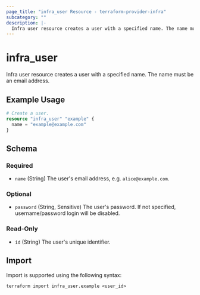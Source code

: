 ```yaml
---
page_title: "infra_user Resource - terraform-provider-infra"
subcategory: ""
description: |-
  Infra user resource creates a user with a specified name. The name must be an email address.
---
```


# infra_user

Infra user resource creates a user with a specified name. The name must be an email address.

## Example Usage

```terraform
# Create a user.
resource "infra_user" "example" {
  name = "example@example.com"
}
```

<!-- schema generated by tfplugindocs -->
## Schema

### Required

- `name` (String) The user's email address, e.g. `alice@example.com`.

### Optional

- `password` (String, Sensitive) The user's password. If not specified, username/password login will be disabled.

### Read-Only

- `id` (String) The user's unique identifier.

## Import

Import is supported using the following syntax:

```shell
terraform import infra_user.example <user_id>
```
